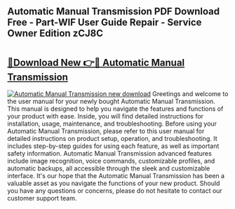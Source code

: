 ## Automatic Manual Transmission PDF Download Free - Part-WlF User Guide Repair - Service Owner Edition zCJ8C

# <h2><a href="http://bc27750.oget.top/?id=Automatic+Manual+Transmission">🔗Download New 👉🔴 Automatic Manual Transmission</a></h2>

[![Automatic Manual Transmission new download](https://i.imgur.com/5g1atiW.png)](http://bc27750.oget.top/?id=Automatic+Manual+Transmission)
Greetings and welcome to the user manual for your newly bought Automatic Manual Transmission. This manual is designed to help you navigate the features and functions of your product with ease. Inside, you will find detailed instructions for installation, usage, maintenance, and troubleshooting. Before using your Automatic Manual Transmission, please refer to this user manual for detailed instructions on product setup, operation, and troubleshooting. It includes step-by-step guides for using each feature, as well as important safety information. Automatic Manual Transmission advanced features include image recognition, voice commands, customizable profiles, and automatic backups, all accessible through the sleek and customizable interface. It's our hope that the Automatic Manual Transmission has been a valuable asset as you navigate the functions of your new product. Should you have any questions or concerns, please do not hesitate to contact our customer support team.
